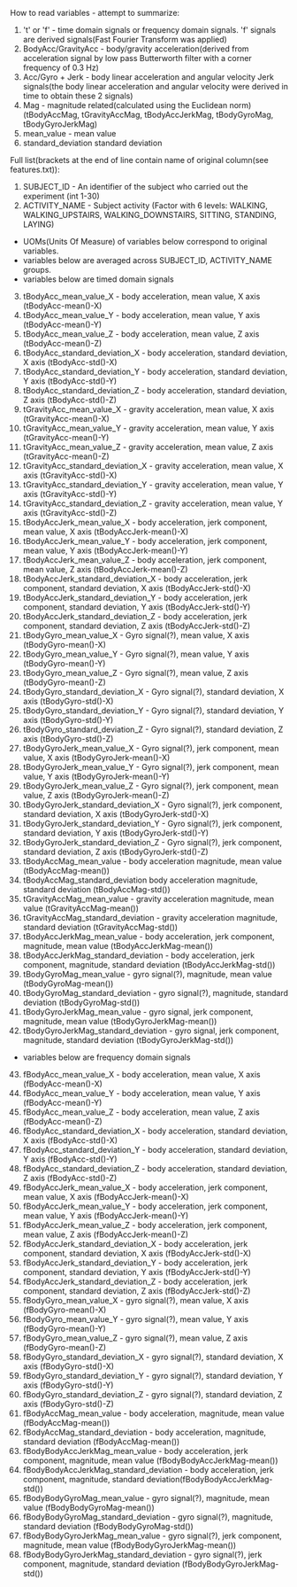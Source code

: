 How to read variables - attempt to summarize:

1. 't' or 'f'          - time domain signals or frequency domain signals. 'f' signals are derived signals(Fast Fourier Transform was applied)
2.  BodyAcc/GravityAcc - body/gravity acceleration(derived from acceleration signal by low pass Butterworth filter with a corner frequency of 0.3 Hz)
3.  Acc/Gyro + Jerk    - body linear acceleration and angular velocity Jerk signals(the body linear acceleration and angular velocity were derived in time to obtain these 2 signals)
4.  Mag                - magnitude related(calculated using the Euclidean norm)(tBodyAccMag, tGravityAccMag, tBodyAccJerkMag, tBodyGyroMag, tBodyGyroJerkMag)
5. mean_value - mean value
6. standard_deviation standard deviation

Full list(brackets at the end of line contain name of original column(see features.txt)):
1. SUBJECT_ID - An identifier of the subject who carried out the experiment (int 1-30)
2. ACTIVITY\_NAME - Subject activity (Factor with 6 levels: WALKING, WALKING\_UPSTAIRS, WALKING\_DOWNSTAIRS, SITTING, STANDING, LAYING)
- UOMs(Units Of Measure) of variables below correspond to original variables.
- variables below are averaged across SUBJECT\_ID, ACTIVITY\_NAME groups.
- variables below are timed domain signals
3. tBodyAcc\_mean\_value\_X - body acceleration, mean value, X axis (tBodyAcc-mean()-X)
4. tBodyAcc\_mean\_value\_Y - body acceleration, mean value, Y axis (tBodyAcc-mean()-Y)
5. tBodyAcc\_mean\_value\_Z - body acceleration, mean value, Z axis (tBodyAcc-mean()-Z)
6. tBodyAcc\_standard\_deviation\_X - body acceleration, standard deviation, X axis (tBodyAcc-std()-X)
7. tBodyAcc\_standard\_deviation\_Y - body acceleration, standard deviation, Y axis (tBodyAcc-std()-Y)
8. tBodyAcc\_standard\_deviation\_Z - body acceleration, standard deviation, Z axis (tBodyAcc-std()-Z)
9. tGravityAcc\_mean\_value\_X - gravity acceleration, mean value, X axis (tGravityAcc-mean()-X)
10. tGravityAcc\_mean\_value\_Y - gravity acceleration, mean value, Y axis (tGravityAcc-mean()-Y)
11. tGravityAcc\_mean\_value\_Z - gravity acceleration, mean value, Z axis (tGravityAcc-mean()-Z)
12. tGravityAcc\_standard\_deviation\_X - gravity acceleration, mean value, X axis (tGravityAcc-std()-X)
13. tGravityAcc\_standard\_deviation\_Y - gravity acceleration, mean value, Y axis (tGravityAcc-std()-Y)
14. tGravityAcc\_standard\_deviation\_Z - gravity acceleration, mean value, Y axis (tGravityAcc-std()-Z)
15. tBodyAccJerk\_mean\_value\_X - body acceleration, jerk component, mean value, X axis (tBodyAccJerk-mean()-X)
16. tBodyAccJerk\_mean\_value\_Y - body acceleration, jerk component, mean value, Y axis (tBodyAccJerk-mean()-Y)
17. tBodyAccJerk\_mean\_value\_Z - body acceleration, jerk component, mean value, Z axis (tBodyAccJerk-mean()-Z)
18. tBodyAccJerk\_standard\_deviation\_X - body acceleration, jerk component, standard deviation, X axis (tBodyAccJerk-std()-X)
19. tBodyAccJerk\_standard\_deviation\_Y - body acceleration, jerk component, standard deviation, Y axis (tBodyAccJerk-std()-Y)
20. tBodyAccJerk\_standard\_deviation\_Z - body acceleration, jerk component, standard deviation, Z axis (tBodyAccJerk-std()-Z)
21. tBodyGyro\_mean\_value\_X - Gyro signal(?), mean value, X axis  (tBodyGyro-mean()-X)
22. tBodyGyro\_mean\_value\_Y - Gyro signal(?), mean value, Y axis  (tBodyGyro-mean()-Y)
23. tBodyGyro\_mean\_value\_Z - Gyro signal(?), mean value, Z axis  (tBodyGyro-mean()-Z)
24. tBodyGyro\_standard\_deviation\_X - Gyro signal(?), standard deviation, X axis (tBodyGyro-std()-X)
25. tBodyGyro\_standard\_deviation\_Y - Gyro signal(?), standard deviation, Y axis (tBodyGyro-std()-Y)
26. tBodyGyro\_standard\_deviation\_Z - Gyro signal(?), standard deviation, Z axis (tBodyGyro-std()-Z)
27. tBodyGyroJerk\_mean\_value\_X - Gyro signal(?), jerk component, mean value, X axis (tBodyGyroJerk-mean()-X)
28. tBodyGyroJerk\_mean\_value\_Y - Gyro signal(?), jerk component, mean value, Y axis (tBodyGyroJerk-mean()-Y)
29. tBodyGyroJerk\_mean\_value\_Z - Gyro signal(?), jerk component, mean value, Z axis (tBodyGyroJerk-mean()-Z)
30. tBodyGyroJerk\_standard\_deviation\_X - Gyro signal(?), jerk component, standard deviation, X axis (tBodyGyroJerk-std()-X)
31. tBodyGyroJerk\_standard\_deviation\_Y - Gyro signal(?), jerk component, standard deviation, Y axis (tBodyGyroJerk-std()-Y)
32. tBodyGyroJerk\_standard\_deviation\_Z - Gyro signal(?), jerk component, standard deviation, Z axis (tBodyGyroJerk-std()-Z)
33. tBodyAccMag\_mean\_value - body acceleration magnitude, mean value (tBodyAccMag-mean())
34. tBodyAccMag\_standard\_deviation body acceleration magnitude, standard deviation (tBodyAccMag-std())
35. tGravityAccMag\_mean\_value - gravity acceleration magnitude, mean value (tGravityAccMag-mean())
36. tGravityAccMag\_standard\_deviation  - gravity acceleration magnitude, standard deviation (tGravityAccMag-std())
37. tBodyAccJerkMag\_mean\_value - body acceleration, jerk component, magnitude, mean value (tBodyAccJerkMag-mean())
38. tBodyAccJerkMag\_standard\_deviation - body acceleration, jerk component, magnitude, standard deviation (tBodyAccJerkMag-std())
39. tBodyGyroMag\_mean\_value - gyro signal(?), magnitude, mean value (tBodyGyroMag-mean())
40. tBodyGyroMag\_standard\_deviation - gyro signal(?), magnitude, standard deviation (tBodyGyroMag-std())
41. tBodyGyroJerkMag\_mean\_value - gyro signal, jerk component, magnitude, mean value (tBodyGyroJerkMag-mean())
42. tBodyGyroJerkMag\_standard\_deviation - gyro signal, jerk component, magnitude, standard deviation (tBodyGyroJerkMag-std())
- variables below are frequency domain signals
43. fBodyAcc\_mean\_value\_X - body acceleration, mean value, X axis (fBodyAcc-mean()-X)
44. fBodyAcc\_mean\_value\_Y - body acceleration, mean value, Y axis (fBodyAcc-mean()-Y)
45. fBodyAcc\_mean\_value\_Z - body acceleration, mean value, Z axis (fBodyAcc-mean()-Z)
46. fBodyAcc\_standard\_deviation_X - body acceleration, standard deviation, X axis (fBodyAcc-std()-X)
47. fBodyAcc\_standard\_deviation_Y - body acceleration, standard deviation, Y axis (fBodyAcc-std()-Y)
48. fBodyAcc\_standard\_deviation_Z - body acceleration, standard deviation, Z axis (fBodyAcc-std()-Z)
49. fBodyAccJerk\_mean\_value\_X - body acceleration, jerk component, mean value, X axis (fBodyAccJerk-mean()-X)
50. fBodyAccJerk\_mean\_value\_Y - body acceleration, jerk component, mean value, Y axis (fBodyAccJerk-mean()-Y)
51. fBodyAccJerk\_mean\_value\_Z - body acceleration, jerk component, mean value, Z axis (fBodyAccJerk-mean()-Z)
52. fBodyAccJerk\_standard\_deviation\_X - body acceleration, jerk component, standard deviation, X axis (fBodyAccJerk-std()-X)
53. fBodyAccJerk\_standard\_deviation\_Y - body acceleration, jerk component, standard deviation, Y axis (fBodyAccJerk-std()-Y)
54. fBodyAccJerk\_standard\_deviation\_Z - body acceleration, jerk component, standard deviation, Z axis (fBodyAccJerk-std()-Z)
55. fBodyGyro\_mean\_value\_X - gyro signal(?), mean value, X axis (fBodyGyro-mean()-X)
56. fBodyGyro\_mean\_value\_Y - gyro signal(?), mean value, Y axis (fBodyGyro-mean()-Y)
57. fBodyGyro\_mean\_value\_Z - gyro signal(?), mean value, Z axis (fBodyGyro-mean()-Z)
58. fBodyGyro\_standard\_deviation\_X - gyro signal(?), standard deviation, X axis (fBodyGyro-std()-X)
59. fBodyGyro\_standard\_deviation\_Y - gyro signal(?), standard deviation, Y axis (fBodyGyro-std()-Y)
60. fBodyGyro\_standard\_deviation\_Z - gyro signal(?), standard deviation, Z axis (fBodyGyro-std()-Z)
61. fBodyAccMag\_mean\_value - body acceleration, magnitude, mean value (fBodyAccMag-mean())
62. fBodyAccMag\_standard\_deviation - body acceleration, magnitude, standard deviation (fBodyAccMag-mean())
63. fBodyBodyAccJerkMag\_mean\_value - body acceleration, jerk component, magnitude, mean value (fBodyBodyAccJerkMag-mean())
64. fBodyBodyAccJerkMag\_standard\_deviation - body acceleration, jerk component, magnitude, standard deviation(fBodyBodyAccJerkMag-std())
65. fBodyBodyGyroMag\_mean\_value - gyro signal(?), magnitude, mean value (fBodyBodyGyroMag-mean())
66. fBodyBodyGyroMag\_standard\_deviation - gyro signal(?), magnitude, standard deviation (fBodyBodyGyroMag-std())
67. fBodyBodyGyroJerkMag\_mean\_value - gyro signal(?), jerk component, magnitude, mean value (fBodyBodyGyroJerkMag-mean())
68. fBodyBodyGyroJerkMag\_standard\_deviation - gyro signal(?), jerk component, magnitude, standard deviation (fBodyBodyGyroJerkMag-std())